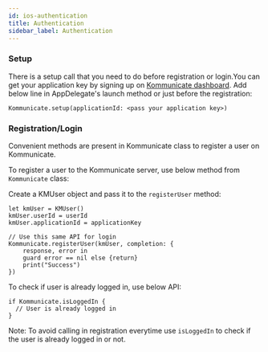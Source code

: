 ```yaml
---
id: ios-authentication
title: Authentication
sidebar_label: Authentication
---
```


### Setup

There is a setup call that you need to do before registration or login.You can get your application key by signing up on [Kommunicate dashboard](https://dashboard.kommunicate.io).
Add below line in AppDelegate's launch method or just before the registration:

```
Kommunicate.setup(applicationId: <pass your application key>)
```

### Registration/Login


Convenient methods are present in Kommunicate class to register a user on Kommunicate.

To register a user to the Kommunicate server, use below method from `Kommunicate` class:

Create a KMUser object and pass it to the `registerUser` method:

```
let kmUser = KMUser()
kmUser.userId = userId
kmUser.applicationId = applicationKey

// Use this same API for login
Kommunicate.registerUser(kmUser, completion: {
    response, error in
    guard error == nil else {return}
    print("Success")
})
```

To check if user is already logged in, use below API:

```
if Kommunicate.isLoggedIn {
  // User is already logged in
}
```

Note: To avoid calling in registration everytime use `isLoggedIn` to check if the user is already logged in or not.
